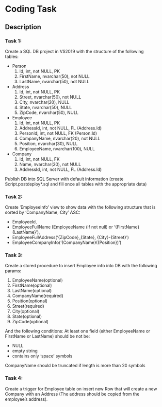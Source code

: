# Coding Task
## Description

### Task 1:
Create a SQL DB project in VS2019 with the structure of the following tables:

* Person
    1. Id, int, not NULL, PK
    2. FirstName, nvarchar(50), not NULL
    3. LastName, nvarchar(50), not NULL
* Address
    1. Id, int, not NULL, PK
    2. Street, nvarchar(50), not NULL
    3. City, nvarchar(20), NULL
    4. State, nvarchar(50), NULL
    5. ZipCode, nvarchar(50), NULL
* Employee
    1. Id, int, not NULL, PK
    2. AddressId, int, not NULL, FL (Address.Id)
    3. PersonId, int, not NULL, FK (Person.Id)
    4. CompanyName, nvarchar(20), not NULL
    5. Position, nvarchar(30), NULL
    6. EmployeeName, nvarchar(100), NULL
* Company
    1. Id, int, not NULL, FK
    2. Name, nvarchar(20), not NULL
    3. AddressId, int, not NULL, FL (Address.Id)

Publish DB into SQL Server with default information (create Script.postdeploy*.sql and fill once all tables with the appropriate data)

### Task 2:
Create ‘EmployeeInfo’ view to show data with the following structure that is sorted by ‘CompanyName, City’ ASC:

* EmployeeId,
* EmployeeFullName (EmployeeName (if not null) or ‘{FirstName} {LastName}’),
* EmployeeFullAddress(‘{ZipCode}_{State}, {City}-{Street}’)
* EmployeeCompanyInfo(‘{CompanyName}({Position})’)

### Task 3:
Create a stored procedure to insert Employee info into DB with the following params:

1. EmployeeName(optional)
2. FirstName(optional)
3. LastName(optional)
4. CompanyName(required)
5. Position(optional)
6. Street(required)
7. City(optional)
8. State(optional)
9. ZipCode(optional)

And the following conditions:
At least one field (either EmployeeName  or FirstName or LastName) should be not be:
   * NULL
   * empty string
   * contains only ‘space’ symbols

CompanyName should be truncated if length is more than 20 symbols

### Task 4:
Create a trigger for Employee table on insert new Row that will create a new Company with an Address (The address should be copied from the employee’s address).